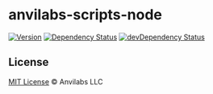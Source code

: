 # anvilabs-scripts-node

[![Version](https://img.shields.io/npm/v/anvilabs-scripts-node.svg)](http://npm.im/anvilabs-scripts-node)
[![Dependency Status](https://david-dm.org/anvilabs/anvilabs-scripts/status.svg?path=packages/anvilabs-scripts-backpack)](https://david-dm.org/anvilabs/anvilabs-scripts?path=packages/anvilabs-scripts-backpack)
[![devDependency Status](https://david-dm.org/anvilabs/anvilabs-scripts/dev-status.svg?path=packages/anvilabs-scripts-backpack)](https://david-dm.org/anvilabs/anvilabs-scripts?path=packages/anvilabs-scripts-backpack&type=dev)

## License

[MIT License](../../LICENSE) © Anvilabs LLC
